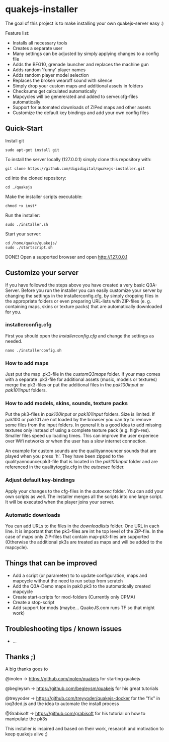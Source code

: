 # quakejs-installer
The goal of this project is to make installing your own quakejs-server easy :)

Feature list:
* Installs all necessary tools
* Creates a separate user
* Many settings can be adjusted by simply applying changes to a config file
* Adds the BFG10, grenade launcher and replaces the machine gun
* Adds random 'funny' player names
* Adds random player model selection
* Replaces the broken wearoff sound with silence 
* Simply drop your custom maps and additional assets in folders
* Checksums get calculated automatically
* Mapcycles will be genererated and added to server.cfg-files automatically
* Support for automated downloads of ZIPed maps and other assets
* Customize the default key bindings and add your own config files

## Quick-Start
Install git
```
sudo apt-get install git
```

To install the server locally (127.0.0.1) simply clone this repository with:
```
git clone https://github.com/digidigital/quakejs-installer.git
```

cd into the cloned repository: 
```
cd ./quakejs
```

Make the installer scripts executable:
```
chmod +x inst*
```

Run the installer:
```
sudo ./installer.sh
```

Start your server:
```
cd /home/quake/quakejs/ 
sudo ./startscript.sh
```

DONE! Open a supported browser and open http://127.0.0.1

## Customize your server
If you have followed the steps above you have created a very basic Q3A-Server. Before you run the installer you can easily customize your server by changing the settings in the installerconfig.cfg, by simply dropping files in the appropriate folders or even preparing URL-lists with ZIP-files (e. g. containing maps, skins or texture packs) that are automatically downloaded for you.

### installerconfig.cfg
First you should open the *installerconfig.cfg* and change the settings as needed. 
```
nano ./installerconfig.sh
```

### How to add maps
Just put the map .pk3-file in the *customQ3maps* folder. If your map comes with a separate .pk3-file for additional assets (music, models or textures) merge the pk3-files or put the additional files in the *pak100input* or *pak101input* folders.  

### How to add models, skins, sounds, texture packs 
Put the pk3-files in *pak100input* or *pak101input* folders. Size is limited. If pak100 or pak101 are not loaded by the browser you can try to remove some files from the input folders. In general it is a good idea to add missing textures only instead of using a complete texture pack (e.g. high-res). Smaller files speed up loading times. This can improve the user experiece over Wifi networks or when the user has a slow internet connection.  

An example for custom sounds are the qualityannouncer sounds that are played when you press 'h'. They have been zipped to the qualityannouncer.pk3-file that is located in the *pak101input* folder and are referenced in the qualitytoggle.cfg in the *autoexec* folder.

### Adjust default key-bindings
Apply your changes to the cfg-files in the *autoexec* folder. You can add your own scripts as well. The installer merges all the scripts into one large script. It will be executed when the player joins your server.

### Automatic downloads
You can add URLs to the files in the *downloadlists* folder. One URL in each line. It is important that the pk3-files are int he top level of the ZIP-file. In the case of maps only ZIP-files that contain map-pk3-files are supported (Otherwise the additional pk3s are treated as maps and will be added to the mapcycle). 

## Things that can be improved

* Add a script (or parameter) to to update configuration, maps and mapcycle without the need to run setup from scratch 
* Add the Q3A-Demo maps in pak0.pk3 to the automatically created mapcycle 
* Create start-scripts for mod-folders (Currently only CPMA)
* Create a stop-script
* Add support for mods (maybe... QuakeJS.com runs TF so that might work)

## Troubleshooting tips / known issues

* ...

## Thanks ;)

A big thanks goes to 

@inolen -> https://github.com/inolen/quakejs for starting quakejs

@begleysm -> https://github.com/begleysm/quakejs for his great tutorials

@treyyoder -> https://github.com/treyyoder/quakejs-docker for the "fix" in ioq3ded.js and the idea to automate the install process

@Grabisoft -> https://github.com/grabisoft for his tutorial on how to manipulate the pk3s

This installer is inspired and based on their work, research and motivation to keep quakejs alive ;)
